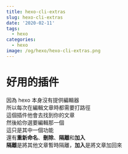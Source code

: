 ```yaml
---
title: hexo-cli-extras
slug: hexo-cli-extras
date: '2020-02-11'
tags:
  - hexo
categories:
  - hexo
image: /og/hexo/hexo-cli-extras.png
---
```


# 好用的插件

因為 hexo 本身沒有提供編輯器  
所以每次在編輯文章時都需要打路徑  
這個插件他會去找到你的文章  
然後給你選要編輯那一個  
這只是其中一個功能  
還有**重新命名**、**刪除**、**隔離**和**加入**  
**隔離**是將其他文章暫時隔離，**加入**是將文章加回來
